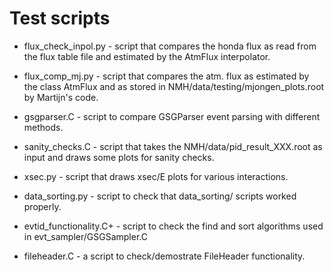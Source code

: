 Test scripts
============

* flux_check_inpol.py - script that compares the honda flux as read from the flux table file and estimated by the AtmFlux interpolator.

* flux_comp_mj.py - script that compares the atm. flux as estimated by the class AtmFlux and as stored in NMH/data/testing/mjongen_plots.root by Martijn's code.

* gsgparser.C - script to compare GSGParser event parsing with different methods.

* sanity_checks.C - script that takes the NMH/data/pid_result_XXX.root as input and draws some plots for sanity checks.

* xsec.py - script that draws xsec/E plots for various interactions.

* data_sorting.py - script to check that data_sorting/ scripts worked properly.

* evtid_functionality.C+ - script to check the find and sort algorithms used in evt_sampler/GSGSampler.C

* fileheader.C - a script to check/demostrate FileHeader functionality.